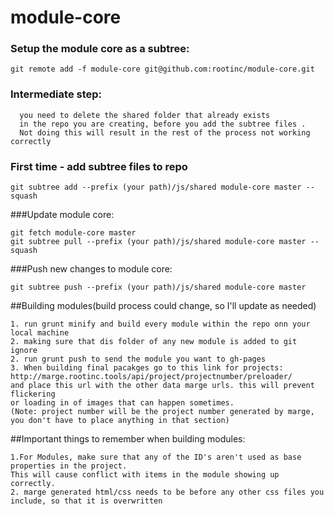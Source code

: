 # module-core

### Setup the module core as a subtree:
```
git remote add -f module-core git@github.com:rootinc/module-core.git
```
### Intermediate step: 
```
  you need to delete the shared folder that already exists
  in the repo you are creating, before you add the subtree files .
  Not doing this will result in the rest of the process not working correctly
```
### First time - add subtree files to repo
```
git subtree add --prefix (your path)/js/shared module-core master --squash
```

###Update module core:
```
git fetch module-core master
git subtree pull --prefix (your path)/js/shared module-core master --squash
```

###Push new changes to module core:
```
git subtree push --prefix (your path)/js/shared module-core master
```
##Building modules(build process could change, so I'll update as needed)
```
1. run grunt minify and build every module within the repo onn your local machine
2. making sure that dis folder of any new module is added to git ignore
2. run grunt push to send the module you want to gh-pages
3. When building final pacakges go to this link for projects:
http://marge.rootinc.tools/api/project/projectnumber/preloader/
and place this url with the other data marge urls. this will prevent flickering 
or loading in of images that can happen sometimes. 
(Note: project number will be the project number generated by marge, you don't have to place anything in that section)
```

##Important things to remember when building modules:
```
1.For Modules, make sure that any of the ID's aren't used as base properties in the project.
This will cause conflict with items in the module showing up correctly. 
2. marge generated html/css needs to be before any other css files you include, so that it is overwritten
```

